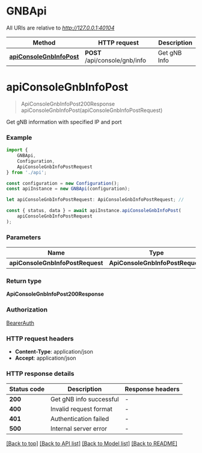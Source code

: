 # GNBApi

All URIs are relative to *http://127.0.0.1:40104*

|Method | HTTP request | Description|
|------------- | ------------- | -------------|
|[**apiConsoleGnbInfoPost**](#apiconsolegnbinfopost) | **POST** /api/console/gnb/info | Get gNB Info|

# **apiConsoleGnbInfoPost**
> ApiConsoleGnbInfoPost200Response apiConsoleGnbInfoPost(apiConsoleGnbInfoPostRequest)

Get gNB information with specified IP and port

### Example

```typescript
import {
    GNBApi,
    Configuration,
    ApiConsoleGnbInfoPostRequest
} from './api';

const configuration = new Configuration();
const apiInstance = new GNBApi(configuration);

let apiConsoleGnbInfoPostRequest: ApiConsoleGnbInfoPostRequest; //

const { status, data } = await apiInstance.apiConsoleGnbInfoPost(
    apiConsoleGnbInfoPostRequest
);
```

### Parameters

|Name | Type | Description  | Notes|
|------------- | ------------- | ------------- | -------------|
| **apiConsoleGnbInfoPostRequest** | **ApiConsoleGnbInfoPostRequest**|  | |


### Return type

**ApiConsoleGnbInfoPost200Response**

### Authorization

[BearerAuth](../README.md#BearerAuth)

### HTTP request headers

 - **Content-Type**: application/json
 - **Accept**: application/json


### HTTP response details
| Status code | Description | Response headers |
|-------------|-------------|------------------|
|**200** | Get gNB info successful |  -  |
|**400** | Invalid request format |  -  |
|**401** | Authentication failed |  -  |
|**500** | Internal server error |  -  |

[[Back to top]](#) [[Back to API list]](../README.md#documentation-for-api-endpoints) [[Back to Model list]](../README.md#documentation-for-models) [[Back to README]](../README.md)

